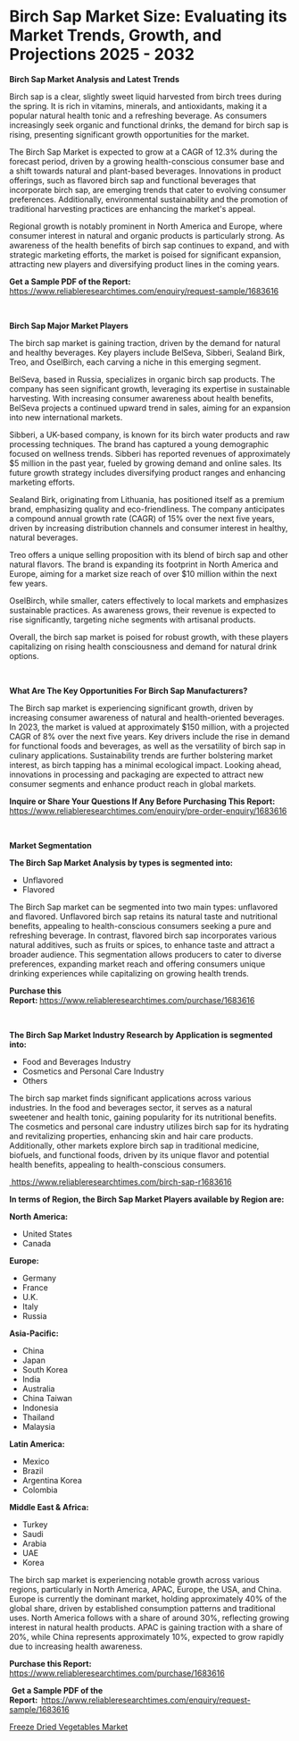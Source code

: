 <p><h1>Birch Sap Market Size: Evaluating its Market Trends, Growth, and Projections 2025 - 2032</h1></p><p><strong>Birch Sap Market Analysis and Latest Trends</strong></p>
<p><p>Birch sap is a clear, slightly sweet liquid harvested from birch trees during the spring. It is rich in vitamins, minerals, and antioxidants, making it a popular natural health tonic and a refreshing beverage. As consumers increasingly seek organic and functional drinks, the demand for birch sap is rising, presenting significant growth opportunities for the market.</p><p>The Birch Sap Market is expected to grow at a CAGR of 12.3% during the forecast period, driven by a growing health-conscious consumer base and a shift towards natural and plant-based beverages. Innovations in product offerings, such as flavored birch sap and functional beverages that incorporate birch sap, are emerging trends that cater to evolving consumer preferences. Additionally, environmental sustainability and the promotion of traditional harvesting practices are enhancing the market's appeal.</p><p>Regional growth is notably prominent in North America and Europe, where consumer interest in natural and organic products is particularly strong. As awareness of the health benefits of birch sap continues to expand, and with strategic marketing efforts, the market is poised for significant expansion, attracting new players and diversifying product lines in the coming years.</p></p>
<p><strong>Get a Sample PDF of the Report:&nbsp;</strong> <a href="https://www.reliableresearchtimes.com/enquiry/request-sample/1683616?utm_campaign=2040&utm_medium=2&utm_source=Github&utm_content=ia&utm_term=14022025&utm_id=birch-sap">https://www.reliableresearchtimes.com/enquiry/request-sample/1683616</a></p>
<p>&nbsp;</p>
<p><strong>Birch Sap Major Market Players</strong></p>
<p><p>The birch sap market is gaining traction, driven by the demand for natural and healthy beverages. Key players include BelSeva, Sibberi, Sealand Birk, Treo, and OselBirch, each carving a niche in this emerging segment.</p><p>BelSeva, based in Russia, specializes in organic birch sap products. The company has seen significant growth, leveraging its expertise in sustainable harvesting. With increasing consumer awareness about health benefits, BelSeva projects a continued upward trend in sales, aiming for an expansion into new international markets.</p><p>Sibberi, a UK-based company, is known for its birch water products and raw processing techniques. The brand has captured a young demographic focused on wellness trends. Sibberi has reported revenues of approximately $5 million in the past year, fueled by growing demand and online sales. Its future growth strategy includes diversifying product ranges and enhancing marketing efforts.</p><p>Sealand Birk, originating from Lithuania, has positioned itself as a premium brand, emphasizing quality and eco-friendliness. The company anticipates a compound annual growth rate (CAGR) of 15% over the next five years, driven by increasing distribution channels and consumer interest in healthy, natural beverages.</p><p>Treo offers a unique selling proposition with its blend of birch sap and other natural flavors. The brand is expanding its footprint in North America and Europe, aiming for a market size reach of over $10 million within the next few years.</p><p>OselBirch, while smaller, caters effectively to local markets and emphasizes sustainable practices. As awareness grows, their revenue is expected to rise significantly, targeting niche segments with artisanal products.</p><p>Overall, the birch sap market is poised for robust growth, with these players capitalizing on rising health consciousness and demand for natural drink options.</p></p>
<p>&nbsp;</p>
<p><strong>What Are The Key Opportunities For Birch Sap Manufacturers?</strong></p>
<p><p>The Birch sap market is experiencing significant growth, driven by increasing consumer awareness of natural and health-oriented beverages. In 2023, the market is valued at approximately $150 million, with a projected CAGR of 8% over the next five years. Key drivers include the rise in demand for functional foods and beverages, as well as the versatility of birch sap in culinary applications. Sustainability trends are further bolstering market interest, as birch tapping has a minimal ecological impact. Looking ahead, innovations in processing and packaging are expected to attract new consumer segments and enhance product reach in global markets.</p></p>
<p><strong>Inquire or Share Your Questions If Any Before Purchasing This Report:</strong> <a href="https://www.reliableresearchtimes.com/enquiry/pre-order-enquiry/1683616?utm_campaign=2040&utm_medium=2&utm_source=Github&utm_content=ia&utm_term=14022025&utm_id=birch-sap">https://www.reliableresearchtimes.com/enquiry/pre-order-enquiry/1683616</a></p>
<p>&nbsp;</p>
<p><strong>Market Segmentation</strong></p>
<p><strong>The Birch Sap Market Analysis by types is segmented into:</strong></p>
<p><ul><li>Unflavored</li><li>Flavored</li></ul></p>
<p><p>The Birch Sap market can be segmented into two main types: unflavored and flavored. Unflavored birch sap retains its natural taste and nutritional benefits, appealing to health-conscious consumers seeking a pure and refreshing beverage. In contrast, flavored birch sap incorporates various natural additives, such as fruits or spices, to enhance taste and attract a broader audience. This segmentation allows producers to cater to diverse preferences, expanding market reach and offering consumers unique drinking experiences while capitalizing on growing health trends.</p></p>
<p><strong>Purchase this Report:&nbsp;</strong><a href="https://www.reliableresearchtimes.com/purchase/1683616?utm_campaign=2040&utm_medium=2&utm_source=Github&utm_content=ia&utm_term=14022025&utm_id=birch-sap">https://www.reliableresearchtimes.com/purchase/1683616</a></p>
<p>&nbsp;</p>
<p><strong>The Birch Sap Market Industry Research by Application is segmented into:</strong></p>
<p><ul><li>Food and Beverages Industry</li><li>Cosmetics and Personal Care Industry</li><li>Others</li></ul></p>
<p><p>The birch sap market finds significant applications across various industries. In the food and beverages sector, it serves as a natural sweetener and health tonic, gaining popularity for its nutritional benefits. The cosmetics and personal care industry utilizes birch sap for its hydrating and revitalizing properties, enhancing skin and hair care products. Additionally, other markets explore birch sap in traditional medicine, biofuels, and functional foods, driven by its unique flavor and potential health benefits, appealing to health-conscious consumers.</p></p>
<p><a href="https://www.reliableresearchtimes.com/birch-sap-r1683616?utm_campaign=2040&utm_medium=2&utm_source=Github&utm_content=ia&utm_term=14022025&utm_id=birch-sap">&nbsp;https://www.reliableresearchtimes.com/birch-sap-r1683616</a></p>
<p><strong>In terms of Region, the Birch Sap Market Players available by Region are:</strong></p>
<p>
    <p> <strong> North America: </strong>
        <ul>
            <li>United States</li>
            <li>Canada</li>
        </ul>
        </p> 
    <p> <strong> Europe: </strong>
        <ul>
            <li>Germany</li>
            <li>France</li>
            <li>U.K.</li>
            <li>Italy</li>
            <li>Russia</li>
        </ul>
        </p> 
    <p> <strong> Asia-Pacific: </strong>
        <ul>
            <li>China</li>
            <li>Japan</li>
            <li>South Korea</li>
            <li>India</li>
            <li>Australia</li>
            <li>China Taiwan</li>
            <li>Indonesia</li>
            <li>Thailand</li>
            <li>Malaysia</li>
        </ul>
        </p> 
    <p> <strong> Latin America: </strong>
        <ul>
            <li>Mexico</li>
            <li>Brazil</li>
            <li>Argentina Korea</li>
            <li>Colombia</li>
        </ul>
        </p> 
    <p> <strong> Middle East & Africa: </strong>
        <ul>
            <li>Turkey</li>
            <li>Saudi</li>
            <li>Arabia</li>
            <li>UAE</li>
            <li>Korea</li>
        </ul>
    </p>
    </p>
<p><p>The birch sap market is experiencing notable growth across various regions, particularly in North America, APAC, Europe, the USA, and China. Europe is currently the dominant market, holding approximately 40% of the global share, driven by established consumption patterns and traditional uses. North America follows with a share of around 30%, reflecting growing interest in natural health products. APAC is gaining traction with a share of 20%, while China represents approximately 10%, expected to grow rapidly due to increasing health awareness.</p></p>
<p><strong>Purchase this Report: </strong><a href="https://www.reliableresearchtimes.com/purchase/1683616?utm_campaign=2040&utm_medium=2&utm_source=Github&utm_content=ia&utm_term=14022025&utm_id=birch-sap">https://www.reliableresearchtimes.com/purchase/1683616</a></p>
<p>&nbsp;<strong>Get a Sample PDF of the Report:&nbsp;&nbsp;</strong><a href="https://www.reliableresearchtimes.com/enquiry/request-sample/1683616?utm_campaign=2040&utm_medium=2&utm_source=Github&utm_content=ia&utm_term=14022025&utm_id=birch-sap">https://www.reliableresearchtimes.com/enquiry/request-sample/1683616</a></p>
<p><strong></strong></p>
<p><p><a href="https://github.com/MonroeBullock54/Market-Research-Report-List-1/blob/main/freeze-dried-vegetables-market.md?utm_campaign=2040&utm_medium=2&utm_source=Github&utm_content=ia&utm_term=14022025&utm_id=birch-sap">Freeze Dried Vegetables Market</a></p></p>